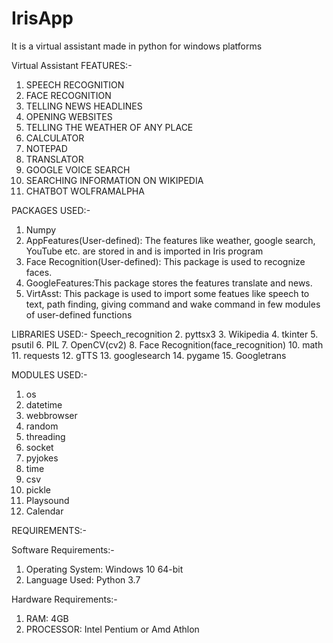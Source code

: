 # IrisApp
It is a virtual assistant made in python for windows platforms

Virtual Assistant FEATURES:-
1. SPEECH RECOGNITION
2. FACE RECOGNITION
3. TELLING NEWS HEADLINES
4. OPENING WEBSITES
5. TELLING THE WEATHER OF ANY PLACE
6. CALCULATOR
7. NOTEPAD
8. TRANSLATOR
9. GOOGLE VOICE SEARCH
10. SEARCHING INFORMATION ON WIKIPEDIA
11. CHATBOT WOLFRAMALPHA

PACKAGES USED:-
1. Numpy
2. AppFeatures(User-defined): The features like weather, google
search, YouTube etc. are stored in and is imported in Iris program
3. Face Recognition(User-defined): This package is used to
recognize faces.
4. GoogleFeatures:This package stores the features translate and
news.
5. VirtAsst: This package is used to import some featues like speech to
text, path finding, giving command and wake command in few modules
of user-defined functions

LIBRARIES USED:-
Speech_recognition
2. pyttsx3
3. Wikipedia
4. tkinter
5. psutil
6. PIL
7. OpenCV(cv2)
8. Face Recognition(face_recognition)
10. math
11. requests
12. gTTS
13. googlesearch
14. pygame
15. Googletrans

MODULES USED:-
1. os
2. datetime
3. webbrowser
4. random
5. threading
6. socket
7. pyjokes
9. time
10. csv
11. pickle
12. Playsound
13. Calendar

REQUIREMENTS:-

Software Requirements:-

1. Operating System: Windows 10 64-bit
2. Language Used: Python 3.7

Hardware Requirements:-

1. RAM: 4GB
2. PROCESSOR: Intel Pentium or Amd Athlon
